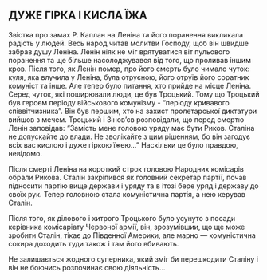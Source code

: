 ## ДУЖЕ ГІРКА І КИСЛА ЇЖА

Звістка про замах Р. Каплан на Леніна та його поранення викликала радість у людей.
Весь народ читав молитви Господу, щоб він швидше забрав душу Леніна.
Ленін ніяк не міг врятуватися віт пульового поранення та ще більше насолоджувався від того, що проливав іншим кров.
Після того, як Ленін помер, про його смерть було чимало чуток: куля, яка влучила у Леніна, була отруєною, його отруїв його соратник комуніст та інше.
Але тепер було питання, хто прийде на місце Леніна.
Серед чуток, які поширювали люди, це був Троцький.
Тому що Троцький був героєм періоду військового комунізму - “періоду кривавого співвітчизника”.
Він був першим, хто на захист пролетарської диктатури вийшов з мечем.
Троцький і Зінов’єв розповідали, що перед смертю Ленін заповідав: “Замість мене головою уряду має бути Риков.
Сталіна не допускайте до влади.
Не зволікайте з цим рішенням, бо він загодує всіх вас кислою і дуже гіркою їжею...”
Наскільки це було правдою, невідомо.

Після смерті Леніна на короткий строк головою Народних комісарів обрали Рикова.
Сталін закріпився як головний секретар партії, почав підносити партію вище держави і уряду та в ітозі бере уряд і державу до своїх рук.
Тепер головною стала комуністична партія, а нею керував Сталін.

Після того, як ділового і хитрого Троцького було усунуто з посади керівника комісаріату Червоної армії, він, зрозумівшии, що ще може зробити Сталін, тікає до Південної Америки, але марно — комуністична сокира доходить туди також і там його вбивають.

Не залишається жодного суперника, який зміг би перешкодити Сталіну і він не боючись розпочинає свою діяльність...
